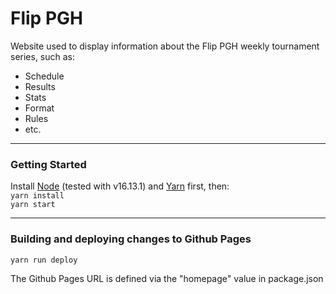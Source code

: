 # Flip PGH

Website used to display information about the Flip PGH weekly tournament series, such as:
* Schedule
* Results
* Stats
* Format
* Rules
* etc.

---

### Getting Started

Install [Node](https://nodejs.org/) (tested with v16.13.1) and [Yarn](https://yarnpkg.com/) first, then:  
`yarn install`  
`yarn start`

---

### Building and deploying changes to Github Pages

`yarn run deploy`

The Github Pages URL is defined via the "homepage" value in package.json